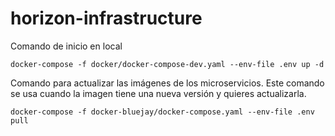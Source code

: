 # horizon-infrastructure
Comando de inicio en local
```
docker-compose -f docker/docker-compose-dev.yaml --env-file .env up -d 
```

Comando para actualizar las imágenes de los microservicios. Este comando se usa cuando la imagen tiene una nueva versión y quieres actualizarla. 
```
docker-compose -f docker-bluejay/docker-compose.yaml --env-file .env pull
```